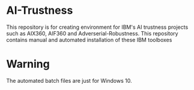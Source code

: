 # AI-Trustness
This repository is for creating environment for IBM's AI trustness projects such as AIX360, AIF360 and Adverserial-Robustness. This repository contains manual and automated installation of these IBM toolboxes

# Warning
The automated batch files are just for Windows 10.